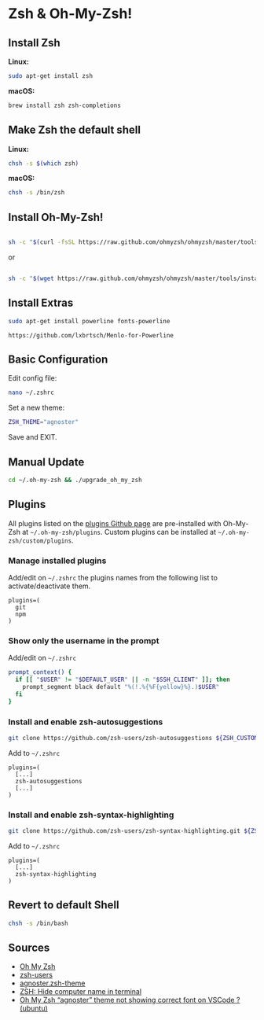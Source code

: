 # Zsh & Oh-My-Zsh!

## Install Zsh

**Linux:**
```bash
sudo apt-get install zsh
```
**macOS:**
```bash
brew install zsh zsh-completions
```

## Make Zsh the default shell

**Linux:**
```bash
chsh -s $(which zsh)
```
**macOS:**
```bash
chsh -s /bin/zsh
```

## Install Oh-My-Zsh!

```bash

sh -c "$(curl -fsSL https://raw.github.com/ohmyzsh/ohmyzsh/master/tools/install.sh)"
```
or
```bash

sh -c "$(wget https://raw.github.com/ohmyzsh/ohmyzsh/master/tools/install.sh -O -)"
```

## Install Extras

```bash
sudo apt-get install powerline fonts-powerline
```
```shell
https://github.com/lxbrtsch/Menlo-for-Powerline
```

## Basic Configuration

Edit config file:
```bash
nano ~/.zshrc
```
Set a new theme:
```bash
ZSH_THEME="agnoster"
```
Save and EXIT.

## Manual Update

```bash
cd ~/.oh-my-zsh && ./upgrade_oh_my_zsh
```

## Plugins

All plugins listed on the [plugins Github page](https://github.com/ohmyzsh/ohmyzsh/tree/master/plugins) are pre-installed with Oh-My-Zsh at `~/.oh-my-zsh/plugins`. Custom plugins can be installed at `~/.oh-my-zsh/custom/plugins`.

### Manage installed plugins

Add/edit on `~/.zshrc` the plugins names from the following list to activate/deactivate them.
```
plugins=(
  git
  npm
)
```

### Show only the username in the prompt

Add/edit on `~/.zshrc`
```bash
prompt_context() {
  if [[ "$USER" != "$DEFAULT_USER" || -n "$SSH_CLIENT" ]]; then
    prompt_segment black default "%(!.%{%F{yellow}%}.)$USER"
  fi
}
```

### Install and enable zsh-autosuggestions

```bash
git clone https://github.com/zsh-users/zsh-autosuggestions ${ZSH_CUSTOM:-~/.oh-my-zsh/custom}/plugins/zsh-autosuggestions
```
Add to `~/.zshrc`
```
plugins=(
  [...]
  zsh-autosuggestions
  [...]
)
```

### Install and enable  zsh-syntax-highlighting

```bash
git clone https://github.com/zsh-users/zsh-syntax-highlighting.git ${ZSH_CUSTOM:-~/.oh-my-zsh/custom}/plugins/zsh-syntax-highlighting
```
Add to `~/.zshrc`
```
plugins=(
  [...]
  zsh-syntax-highlighting
)
```

## Revert to default Shell

```bash
chsh -s /bin/bash
```

## Sources

- [Oh My Zsh](https://ohmyz.sh/)
- [zsh-users](https://github.com/zsh-users)
- [agnoster.zsh-theme](https://github.com/agnoster/agnoster-zsh-theme)
- [ZSH: Hide computer name in terminal](https://stackoverflow.com/questions/31848957/zsh-hide-computer-name-in-terminal)
- [Oh My Zsh “agnoster” theme not showing correct font on VSCode ? (ubuntu)](https://cloverinks.medium.com/oh-my-zsh-agnoster-theme-not-showing-correct-font-on-vscode-ubuntu-47b5e8dcbada)
